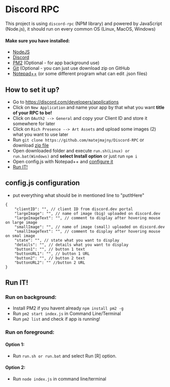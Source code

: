 # Discord RPC
This project is using `discord-rpc` (NPM library) and powered by JavaScript (Node.js), it should  run on every common OS (Linux, MacOS, Windows)

#### Make sure you have installed:
- [NodeJS](https://nodejs.org)
- [Discord](https://discord.com)
- [PM2](https://pm2.keymetrics.io/) (Optional - for app background use)
- [Git](https://git-scm.com/) (Optional - you can just use download zip on GitHub
- [Notepad++](https://notepad-plus-plus.org/downloads/) (or some different program what can edit .json files)


## How to set it up?
 - Go to https://discord.com/developers/applications
 - Click on `New Application` and name your app by that what you want **title of your RPC to be!**
 - Click on `OAuth2 --> General` and copy your Client ID and store it somewhere for later
 - Click on `Rich Presence --> Art Assets` and upload some images (2) what you want to use later
 - Run `git clone https://github.com/matejmajny/Discord-RPC` or download [zip file](https://github.com/matejmajny/Discord-RPC/archive/refs/heads/main.zip)
 - Open downloaded folder and execute `run.sh(Linux) or run.bat(Windows)` and **select Install option** or just run `npm i`
 - Open config.js with Notepad++ and [configure it](https://github.com/matejmajny/Discord-RPC/edit/main/README.md#configjs-configuration)
 - [Run IT!](https://github.com/matejmajny/Discord-RPC/edit/main/README.md#run-it)
 
## config.js configuration
- put everything what should be in mentioned line to "putItHere"
```
{
    "clientID": "", // client ID from discord.dev portal
    "largeImage": "", // name of image (big) uploaded on discord.dev
    "largeImageText": "", // comment to display after hovering mouse on large image
    "smallImage": "", // name of image (small) uploaded on discord.dev
    "smallImageText": "", // comment to display after hovering mouse on smal image
    "state": "", // state what you want to display
    "details": "", // details what you want to display
    "button1": "", // button 1 text
    "buttonURL1": "", // button 1 URL
    "button2": "", // button 2 text
    "buttonURL2": "" //button 2 URL
}
```

## Run IT!

### Run on background:
- Install PM2 if you havent already `npm install pm2 -g`
- Run `pm2 start index.js` in Command Line/Terminal
- Run `pm2 list` and check if app is running!

### Run on foreground:
#### Option 1:
- Run `run.sh or run.bat` and select Run [R] option.

#### Option 2: 
- Run `node index.js` in command line/terminal 
